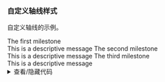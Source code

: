 ### 自定义轴线样式

自定义轴线的示例。

<div class="cell-demo vp-raw">
  <yc-timeline>
    <yc-timeline-item
      label="2017-03-10"
      lineType="dashed">
      The first milestone
      <br />
      <yc-typography-text
        type="secondary"
        :style="{ fontSize: '12px', marginTop: '4px' }">
        This is a descriptive message
      </yc-typography-text>
    </yc-timeline-item>
    <yc-timeline-item
      label="2018-05-12"
      lineType="dashed">
      The second milestone
      <br />
      <yc-typography-text
        type="secondary"
        :style="{ fontSize: '12px', marginTop: '4px' }">
        This is a descriptive message
      </yc-typography-text>
    </yc-timeline-item>
    <yc-timeline-item
      label="2020-09-30"
      lineType="dashed">
      The third milestone
      <br />
      <yc-typography-text
        type="secondary"
        :style="{ fontSize: '12px', marginTop: '4px' }">
        This is a descriptive message
      </yc-typography-text>
    </yc-timeline-item>
  </yc-timeline>
</div>

<details>
<summary>查看/隐藏代码</summary>

```vue
<template>
  <yc-timeline>
    <yc-timeline-item
      label="2017-03-10"
      lineType="dashed">
      The first milestone
      <br />
      <yc-typography-text
        type="secondary"
        :style="{ fontSize: '12px', marginTop: '4px' }">
        This is a descriptive message
      </yc-typography-text>
    </yc-timeline-item>
    <yc-timeline-item
      label="2018-05-12"
      lineType="dashed">
      The second milestone
      <br />
      <yc-typography-text
        type="secondary"
        :style="{ fontSize: '12px', marginTop: '4px' }">
        This is a descriptive message
      </yc-typography-text>
    </yc-timeline-item>
    <yc-timeline-item
      label="2020-09-30"
      lineType="dashed">
      The third milestone
      <br />
      <yc-typography-text
        type="secondary"
        :style="{ fontSize: '12px', marginTop: '4px' }">
        This is a descriptive message
      </yc-typography-text>
    </yc-timeline-item>
  </yc-timeline>
</template>
```

</details>
